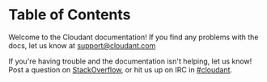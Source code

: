 Table of Contents
=================

Welcome to the Cloudant documentation! If you find any problems with the
docs, let us know at <support@cloudant.com>

If you're having trouble and the documentation isn't helping, let us
know! Post a question on [StackOverflow](http://stackoverflow.com/), or
hit us up on IRC in
[\#cloudant](http://webchat.freenode.net/?channels=cloudant&uio=MTE9MTk117).
